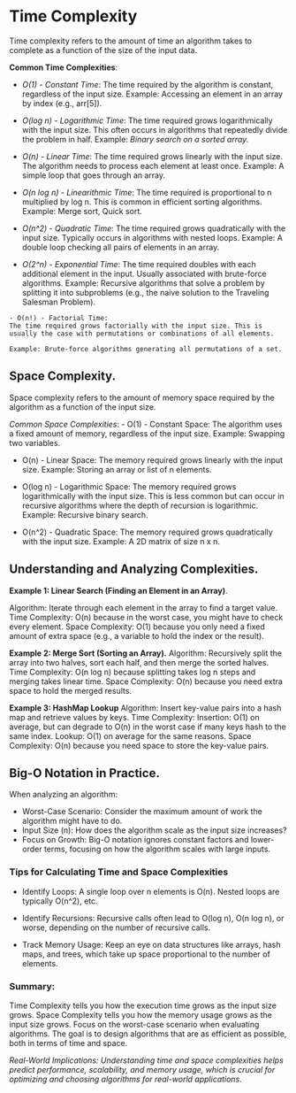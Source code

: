 # Time Complexity
Time complexity refers to the amount of time an algorithm takes to complete as a function of the size of the input data.

**Common Time Complexities**:
   - *O(1) - Constant Time*:
    The time required by the algorithm is constant, regardless of the input size.
    Example: Accessing an element in an array by index (e.g., arr[5]).

   - *O(log n) - Logarithmic Time*:
    The time required grows logarithmically with the input size. This often occurs in algorithms that repeatedly divide the problem in half.
    Example: *Binary search on a sorted array.*

   - *O(n) - Linear Time*:
    The time required grows linearly with the input size. The algorithm needs to process each element at least once.
    Example: A simple loop that goes through an array.

   - *O(n log n) - Linearithmic Time*:
    The time required is proportional to n multiplied by log n. This is common in efficient sorting algorithms.
    Example: Merge sort, Quick sort.

   - *O(n^2) - Quadratic Time*:
    The time required grows quadratically with the input size. Typically occurs in algorithms with nested loops.
    Example: A double loop checking all pairs of elements in an array.

   - *O(2^n) - Exponential Time*:
    The time required doubles with each additional element in the input. Usually associated with brute-force algorithms.
    Example: Recursive algorithms that solve a problem by splitting it into subproblems (e.g., the naive solution to the Traveling Salesman Problem).

    - O(n!) - Factorial Time:
    The time required grows factorially with the input size. This is usually the case with permutations or combinations of all elements.

    Example: Brute-force algorithms generating all permutations of a set.
    
##  Space Complexity.

Space complexity refers to the amount of memory space required by the algorithm as a function of the input size.

*Common Space Complexities*:
    - O(1) - Constant Space:
    The algorithm uses a fixed amount of memory, regardless of the input size.
    Example: Swapping two variables.
   -  O(n) - Linear Space:
    The memory required grows linearly with the input size.
    Example: Storing an array or list of n elements.
    
   - O(log n) - Logarithmic Space:
    The memory required grows logarithmically with the input size. This is less common but can occur in recursive algorithms where the depth of recursion is logarithmic.
    Example: Recursive binary search.

   - O(n^2) - Quadratic Space:
    The memory required grows quadratically with the input size.
    Example: A 2D matrix of size n x n.

## Understanding and Analyzing Complexities.

**Example 1: Linear Search (Finding an Element in an Array)**.

Algorithm: Iterate through each element in the array to find a target value.
Time Complexity: O(n) because in the worst case, you might have to check every element.
Space Complexity: O(1) because you only need a fixed amount of extra space (e.g., a variable to hold the index or the result).

**Example 2: Merge Sort (Sorting an Array).**
Algorithm: Recursively split the array into two halves, sort each half, and then merge the sorted halves.
Time Complexity: O(n log n) because splitting takes log n steps and merging takes linear time.
Space Complexity: O(n) because you need extra space to hold the merged results.

**Example 3: HashMap Lookup**
Algorithm: Insert key-value pairs into a hash map and retrieve values by keys.
Time Complexity:
Insertion: O(1) on average, but can degrade to O(n) in the worst case if many keys hash to the same index.
Lookup: O(1) on average for the same reasons.
Space Complexity: O(n) because you need space to store the key-value pairs.

## Big-O Notation in Practice.
When analyzing an algorithm:
   - Worst-Case Scenario: Consider the maximum amount of work the algorithm might have to do.
   -  Input Size (n): How does the algorithm scale as the input size increases?
   - Focus on Growth: Big-O notation ignores constant factors and lower-order terms, focusing on how the algorithm scales with large inputs.



### Tips for Calculating Time and Space Complexities

 - Identify Loops: A single loop over n elements is O(n). Nested loops are typically O(n^2), etc.

 - Identify Recursions: Recursive calls often lead to O(log n), O(n log n), or worse, depending on the number of recursive calls.
- Track Memory Usage: Keep an eye on data structures like arrays, hash maps, and trees, which take up space proportional to the number of elements.

### Summary:
Time Complexity tells you how the execution time grows as the input size grows.
Space Complexity tells you how the memory usage grows as the input size grows.
Focus on the worst-case scenario when evaluating algorithms.
The goal is to design algorithms that are as efficient as possible, both in terms of time and space.

*Real-World Implications: Understanding time and space complexities helps predict performance, scalability, and  memory usage, which is crucial for optimizing and choosing algorithms for real-world applications*.